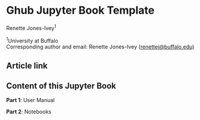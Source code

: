 # Ghub Jupyter Book Template

Renette Jones-Ivey<sup>1</sup>

<sup>1</sup>University at Buffalo\
Corresponding author and email: Renette Jones-Ivey (renettej@buffalo.edu)

## Article link

## Content of this Jupyter Book

**Part 1**: User Manual

**Part 2**: Notebooks